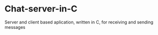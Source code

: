 # Chat-server-in-C

Server and client based aplication, written in C, for receiving and sending messages
